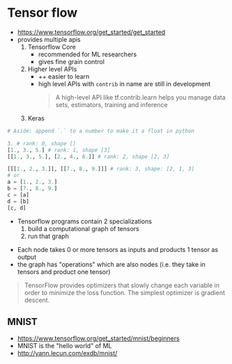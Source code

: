 # Tensor flow

- https://www.tensorflow.org/get_started/get_started
- provides multiple apis
    1. Tensorflow Core
        - recommended for ML researchers
        - gives fine grain control
    2. Higher level APIs
        - ++ easier to learn
        - high level APIs with `contrib` in name are still in development
            > A high-level API like tf.contrib.learn helps you manage data sets,
            > estimators, training and inference
    3. Keras

```py
# Aside: append `.` to a number to make it a float in python

3. # rank: 0, shape []
[1., 3., 5.] # rank: 1, shape [3]
[[1., 3., 5.], [2., 4., 6.]] # rank: 2, shape [2, 3]

[[[1., 2., 3.]], [[7., 8., 9.]]] # rank: 3, shape: [2, 1, 3]
# or
a = [1., 2., 3.]
b = [7., 8., 9.]
c = [a]
d = [b]
[c, d]
```

- Tensorflow programs contain 2 specializations
    1. build a computational graph of tensors
    2. run that graph

* Each node takes 0 or more tensors as inputs and products 1 tensor as output
* the graph has "operations" which are also nodes (i.e. they take in tensors and
  product one tensor)

> TensorFlow provides optimizers that slowly change each variable in order to
> minimize the loss function. The simplest optimizer is gradient descent.

## MNIST

- https://www.tensorflow.org/get_started/mnist/beginners
- MNIST is the "hello world" of ML
- http://yann.lecun.com/exdb/mnist/
